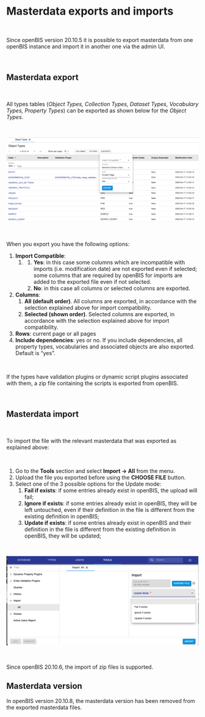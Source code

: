 # Masterdata exports and imports



 

Since openBIS version 20.10.5 it is possible to export masterdata from
one openBIS instance and import it in another one via the admin UI.

 

## Masterdata export

 

All types tables (*Object Types, Collection Types, Dataset Types,
Vocabulary Types, Property Types*) can be exported as shown below for
the *Object Types*.

 

![image info](img/export-table-admin-ui-1024x453.png)

 

When you export you have the following options:

1.  **Import Compatible**:
    1.  1.  **Yes**: in this case some columns which are incompatible
            with imports (i.e. modification date) are not exported even
            if selected; some columns that are required by openBIS for
            imports are added to the exported file even if not selected.
        2.  **No**: in this case all columns or selected columns are
            exported.
2.  **Columns**:
    1.  **All (default order)**. All columns are exported, in accordance
        with the selection explained above for import compatibility.
    2.  **Selected (shown order)**. Selected columns are exported, in
        accordance with the selection explained above for import
        compatibility.
3.  **Rows**: current page or all pages
4.  **Include dependencies**: yes or no. If you include dependencies,
    all property types, vocabularies and associated objects are also
    exported. Default is “yes”.

 

If the types have validation plugins or dynamic script plugins
associated with them, a zip file containing the scripts is exported from
openBIS.

 

## Masterdata import

 

To import the file with the relevant masterdata that was exported as
explained above:

 

1.  Go to the **Tools** section and select **Import -> All** from the
    menu.
2.  Upload the file you exported before using the **CHOOSE FILE**
    button.
3.  Select one of the 3 possible options for the Update mode:
    1.  **Fail if exists**: if some entries already exist in openBIS,
        the upload will fail;
    2.  **Ignore if exists**: if some entries already exist in openBIS,
        they will be left untouched, even if their definition in the
        file is different from the existing definition in openBIS;
    3.  **Update if exists**: if some entries already exist in openBIS
        and their definition in the file is different from the existing
        definition in openBIS, they will be updated;

 

![image info](img/import-exported-masterdata-1024x476.png)

 

Since openBIS 20.10.6, the import of zip files is supported.


## Masterdata version

In openBIS version 20.10.8, the masterdata version has been removed from the exported masterdata files.

    






